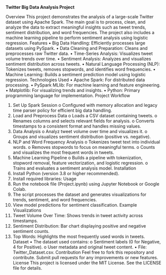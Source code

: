 <b>Twitter Big Data Analysis Project</b>

Overview
This project demonstrates the analysis of a large-scale Twitter dataset using Apache Spark. The main goal is to process, clean, and analyze the data to extract meaningful insights such as tweet trends, sentiment distribution, and word frequencies. The project also includes a machine learning pipeline to perform sentiment analysis using logistic regression.
Features
•	Big Data Handling: Efficiently processes large datasets using PySpark.
•	Data Cleaning and Preparation: Cleans and preprocesses raw Twitter data.
•	Time-Series Analysis: Visualizes tweet volume trends over time.
•	Sentiment Analysis: Analyzes and visualizes sentiment distribution across tweets.
•	Natural Language Processing (NLP): Tokenizes tweets, removes stopwords, and identifies word frequencies.
•	Machine Learning: Builds a sentiment prediction model using logistic regression.
Technologies Used
•	Apache Spark: For distributed data processing.
•	PySpark MLlib: For machine learning and feature engineering.
•	Matplotlib: For visualizing trends and insights.
•	Python: Primary programming language for implementation.
Project Workflow
1.	Set Up Spark Session
o	Configured with memory allocation and legacy time parser policy for efficient big data handling.
2.	Load and Preprocess Data
o	Loads a CSV dataset containing tweets.
o	Renames columns and selects relevant fields for analysis.
o	Converts timestamps to a consistent format and handles missing values.
3.	Data Analysis
o	Analyz tweet volume over time and visualizes it.
o	Groups and visualizes sentiment distribution (positive vs. negative).
4.	NLP and Word Frequency Analysis
o	Tokenizes tweet text into individual words.
o	Removes stopwords to focus on meaningful terms.
o	Counts and visualizes the most frequent words in tweets.
5.	Machine Learning Pipeline
o	Builds a pipeline with tokenization, stopword removal, feature vectorization, and logistic regression.
o	Trains and evaluates a sentiment analysis model.
Installation
1.	Install Python (version 3.8 or higher recommended).
2.	Install required libraries:
Usage
1.	Run the notebook file (Project.ipynb) using Jupyter Notebook or Google Colab.
2.	The script processes the dataset and generates visualizations for trends, sentiment, and word frequencies.
3.	View model predictions for sentiment classification.
Example Visualizations
1.	Tweet Volume Over Time: Shows trends in tweet activity across timestamps.
2.	Sentiment Distribution: Bar chart displaying positive and negative sentiment counts.
3.	Top Words: Highlights the most frequently used words in tweets.
Dataset
•	The dataset used contains:
o	Sentiment labels (0 for Negative, 4 for Positive).
o	User metadata and original tweet content.
•	File: Twitter_Dataset.csv.
Contribution
Feel free to fork this repository and contribute. Submit pull requests for any improvements or new features.
License
This project is licensed under the MIT License. See the LICENSE file for details.

